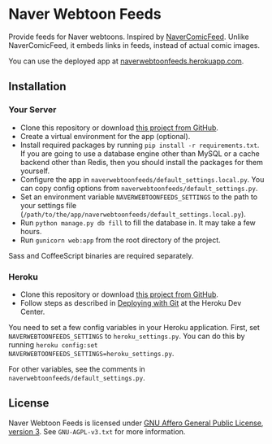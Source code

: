 Naver Webtoon Feeds
===================

Provide feeds for Naver webtoons. Inspired by
[NaverComicFeed](https://bitbucket.org/dahlia/navercomicfeed). Unlike
NaverComicFeed, it embeds links in feeds, instead of actual comic images.

You can use the deployed app at
[naverwebtoonfeeds.herokuapp.com](http://naverwebtoonfeeds.herokuapp.com).


Installation
------------


### Your Server

* Clone this repository or download
  [this project from GitHub](https://github.com/clee704/NaverWebtoonFeeds).
* Create a virtual environment for the app (optional).
* Install required packages by running `pip install -r requirements.txt`.
  If you are going to use a database engine other than MySQL or a cache backend
  other than Redis, then you should install the packages for them yourself.
* Configure the app in `naverwebtoonfeeds/default_settings.local.py`.
  You can copy config options from `naverwebtoonfeeds/default_settings.py`.
* Set an environment variable `NAVERWEBTOONFEEDS_SETTINGS` to the path to your
  settings file
  (`/path/to/the/app/naverwebtoonfeeds/default_settings.local.py`).
* Run `python manage.py db fill` to fill the database in. It may take a few
  hours.
* Run `gunicorn web:app` from the root directory of the project.

Sass and CoffeeScript binaries are required separately.


### Heroku

* Clone this repository or download
  [this project from GitHub](https://github.com/clee704/NaverWebtoonFeeds).
* Follow steps as described in
  [Deploying with Git](https://devcenter.heroku.com/articles/git#creating-a-heroku-remote)
  at the Heroku Dev Center.

You need to set a few config variables in your Heroku application. First,
set `NAVERWEBTOONFEEDS_SETTINGS` to `heroku_settings.py`. You can do this by
running `heroku config:set NAVERWEBTOONFEEDS_SETTINGS=heroku_settings.py`.

For other variables, see the comments in
`naverwebtoonfeeds/default_settings.py`.


License
-------

Naver Webtoon Feeds is licensed under [GNU Affero General Public License, version 3](http://www.gnu.org/licenses/agpl-3.0.html).
See `GNU-AGPL-v3.txt` for more information.
